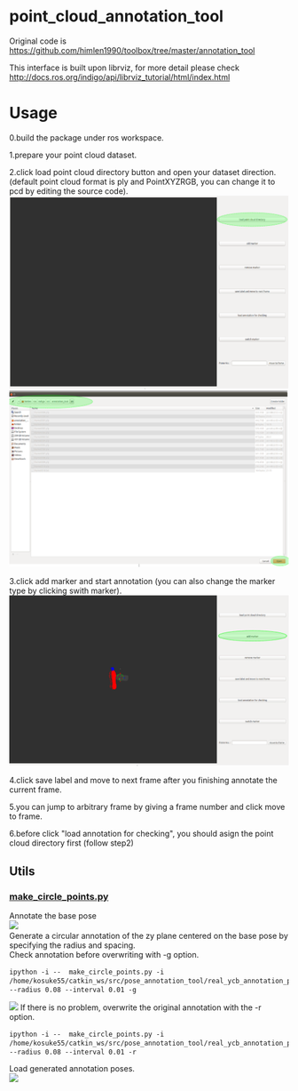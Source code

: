 # point_cloud_annotation_tool
Original code is https://github.com/himlen1990/toolbox/tree/master/annotation_tool  

This interface is built upon librviz, for more detail please check http://docs.ros.org/indigo/api/librviz_tutorial/html/index.html

Usage
====

0.build the package under ros workspace.

1.prepare your point cloud dataset.

2.click load point cloud directory button and open your dataset direction.
(default point cloud format is ply and PointXYZRGB, you can change it to pcd by editing the source code).
![image](https://github.com/himlen1990/toolbox/blob/master/annotation_tool/IMG/1.png)
![image](https://github.com/himlen1990/toolbox/blob/master/annotation_tool/IMG/2.png)

3.click add marker and start annotation (you can also change the marker type by clicking swith marker). 
![image](https://github.com/himlen1990/toolbox/blob/master/annotation_tool/IMG/3.png)

4.click save label and move to next frame after you finishing annotate the current frame.

5.you can jump to arbitrary frame by giving a frame number and click move to frame.

6.before click "load annotation for checking", you should asign the point cloud directory first (follow step2)

## Utils
### [make_circle_points.py](utils/make_circle_points.py)
Annotate the base pose  
<img src="https://user-images.githubusercontent.com/39142679/103482335-a8569300-4e23-11eb-9df5-dfd37f92446e.png" width="600">  
Generate a circular annotation of the zy plane centered on the base pose by specifying the radius and spacing.  
Check annotation before overwriting with -g option.

```
ipython -i --  make_circle_points.py -i /home/kosuke55/catkin_ws/src/pose_annotation_tool/real_ycb_annotation_pouring/029_plate_0.txt --radius 0.08 --interval 0.01 -g
```

<img src="https://user-images.githubusercontent.com/39142679/103482334-a7bdfc80-4e23-11eb-81b1-7bb22865e721.png" width="300">  
If there is no problem, overwrite the original annotation with the -r option.

```
ipython -i --  make_circle_points.py -i /home/kosuke55/catkin_ws/src/pose_annotation_tool/real_ycb_annotation_pouring/029_plate_0.txt --radius 0.08 --interval 0.01 -r
```
Load generated annotation poses.  
<img src="https://user-images.githubusercontent.com/39142679/103482333-a68ccf80-4e23-11eb-9968-c1ae67987f82.png" width="600">

